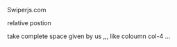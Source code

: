 
<!-- Lybraries -->
<!-- Sliders lgany k liya bohat se slider effects kaha se lgty hn ? -->
Swiperjs.com 


<!-- HTML CSS Bootstrap 5 -->
<!-- z-index work with ? -->
relative postion

<!-- w-100 mean ? -->
take complete space given by us ,,, like coloumn col-4 ... 


